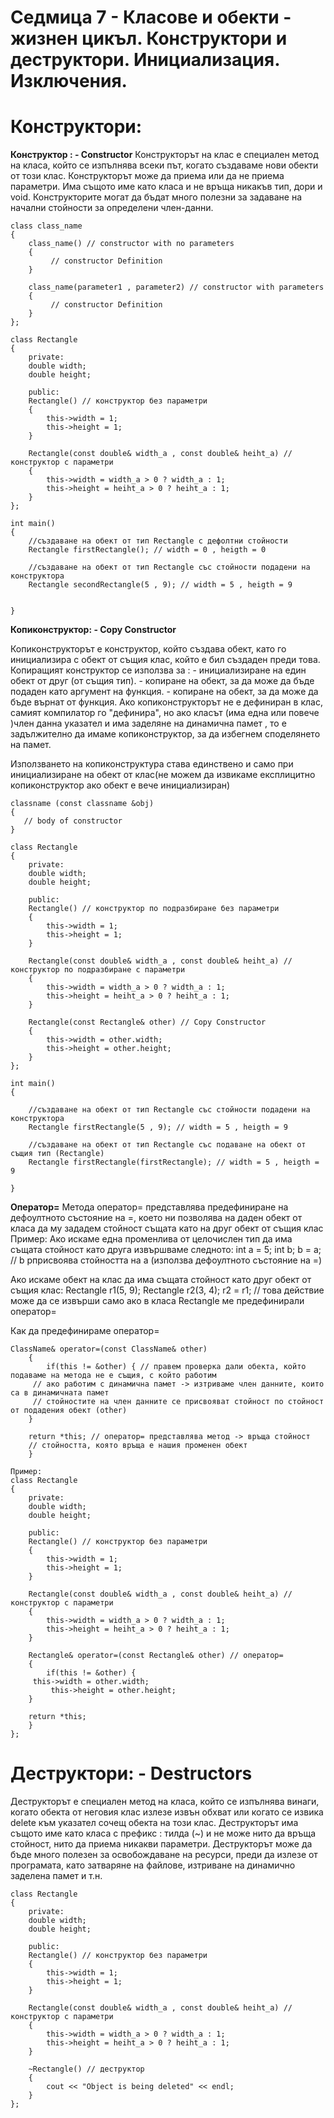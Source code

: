# Седмица 7 - Класове и обекти - жизнен цикъл. Конструктори и деструктори. Инициализация. Изключения.

Конструктори:
=

**Конструктор : - Constructor**
Конструкторът на клас е специален метод на класа, който се изпълнява всеки път, когато създаваме нови обекти от този клас.
Конструкторът може да приема или да не приема параметри.
Има същото име като класа и не връща никакъв тип, дори и void. Конструкторите могат да бъдат много полезни за задаване на начални стойности за определени член-данни.

```
class class_name
{
    class_name() // constructor with no parameters
    {
         // constructor Definition 
    }

    class_name(parameter1 , parameter2) // constructor with parameters
    {
         // constructor Definition 
    }
};
```

```
class Rectangle
{
    private:
    double width;
    double height;

    public:
    Rectangle() // конструктор без параметри
    {
        this->width = 1;
        this->height = 1;
    }

    Rectangle(const double& width_a , const double& heiht_a) // конструктор с параметри
    {
        this->width = width_a > 0 ? width_a : 1;
        this->height = heiht_a > 0 ? heiht_a : 1;
    }
};

int main()
{
    //създаване на обект от тип Rectangle с дефолтни стойности
    Rectangle firstRectangle(); // width = 0 , heigth = 0

    //създаване на обект от тип Rectangle със стойности подадени на конструктора
    Rectangle secondRectangle(5 , 9); // width = 5 , heigth = 9
    
    
}
```

**Копиконструктор: - Copy Constructor**

Копиконструкторът е конструктор, който създава обект, като го инициализира с обект от същия клас, който е бил създаден преди това. 
Копиращият конструктор се използва за :
    - инициализиране на един обект от друг (от същия тип).
    - копиране на обект, за да може да бъде подаден като аргумент на функция.
    - копиране на обект, за да може да бъде върнат от функция.
Ако копиконструкторът не е дефиниран в клас, самият компилатор го "дефинира", но ако класът (има една или повече )член данна указател и има заделяне на
 динамична памет , то е задължително да имаме копиконструктор, за да избегнем споделянето на памет.

Използването на копиконструктура става единствено и само при инициализиране на обект от клас(не можем да извикаме експлицитно копиконструктор ако обект е вече инициализиран)

```
classname (const classname &obj) 
{
   // body of constructor
}
```

```
class Rectangle
{
    private:
    double width;
    double height;

    public:
    Rectangle() // конструктор по подразбиране без параметри
    {
        this->width = 1;
        this->height = 1;
    }

    Rectangle(const double& width_a , const double& heiht_a) // конструктор по подразбиране с параметри
    {
        this->width = width_a > 0 ? width_a : 1;
        this->height = heiht_a > 0 ? heiht_a : 1;
    }

    Rectangle(const Rectangle& other) // Copy Constructor
    {
        this->width = other.width;
        this->height = other.height;
    }
};

int main()
{
 
    //създаване на обект от тип Rectangle със стойности подадени на конструктора
    Rectangle firstRectangle(5 , 9); // width = 5 , heigth = 9

    //създаване на обект от тип Rectangle със подаване на обект от същия тип (Rectangle)
    Rectangle firstRectangle(firstRectangle); // width = 5 , heigth = 9
    
}
```


**Оператор=**
Метода оператор= представлява предефиниране на дефоултното състояние на =, което ни позволява на даден обект от класа да му зададем стойност същата като на друг обект от същия клас
Пример:
Ако искаме една променлива от целочислен тип да има същата стойност като друга извършваме следното:
int a = 5;
int b;
b = a; // b рприсвоява стойността на а (използва дефоултното състояние на =)

Ако искаме обект на клас да има същата стойност като друг обект от същия клас:
Rectangle r1(5, 9);
Rectangle r2(3, 4);
r2 = r1; // това действие може да се извърши само ако в класа Rectangle ме предефинирали оператор=

Как да предефинираме оператор=
```
ClassName& operator=(const ClassName& other)
    {
        if(this != &other) { // правем проверка дали обекта, който подаваме на метода не е същия, с който работим
	 // ако работим с динамична памет -> изтриваме член данните, които са в динамичната памет
	 // стойностите на член данните се присвояват стойност по стойност от подадения обект (other)
	}

	return *this; // оператор= представлява метод -> връща стойност 
	// стойността, която връща е нашия променен обект 
    }
```

```
Пример:
class Rectangle
{
    private:
    double width;
    double height;

    public:
    Rectangle() // конструктор без параметри
    {
        this->width = 1;
        this->height = 1;
    }

    Rectangle(const double& width_a , const double& heiht_a) // конструктор с параметри
    {
        this->width = width_a > 0 ? width_a : 1;
        this->height = heiht_a > 0 ? heiht_a : 1;
    }

    Rectangle& operator=(const Rectangle& other) // оператор=
    {
        if(this != &other) {
	 this->width = other.width;
         this->height = other.height;
	}

	return *this;
    }
};
```

Деструктори: - Destructors
=

Деструкторът е специален метод на класа, който се изпълнява винаги, когато обекта от неговия клас излезе извън обхват или когато се извика delete към указател сочещ обекта на този клас.
Деструкторът  има  същото име като класа с префикс : тилда (~) и не може нито да връща стойност, нито да приема никакви параметри.
Деструкторът може да бъде много полезен за освобождаване на ресурси, преди да излезе от програмата, като затваряне на файлове, изтриване на динамично заделена памет и т.н.

```
class Rectangle
{
    private:
    double width;
    double height;

    public:
    Rectangle() // конструктор без параметри
    {
        this->width = 1;
        this->height = 1;
    }

    Rectangle(const double& width_a , const double& heiht_a) // конструктор с параметри
    {
        this->width = width_a > 0 ? width_a : 1;
        this->height = heiht_a > 0 ? heiht_a : 1;
    }

    ~Rectangle() // деструктор
    {
        cout << "Object is being deleted" << endl;
    }
};
```
